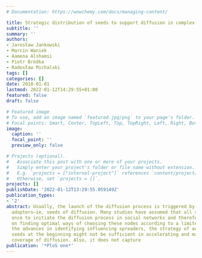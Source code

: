 ```yaml
---
# Documentation: https://wowchemy.com/docs/managing-content/

title: Strategic distribution of seeds to support diffusion in complex networks
subtitle: ''
summary: ''
authors:
- Jarosław Jankowski
- Marcin Waniek
- Aamena Alshamsi
- Piotr Bródka
- Radosław Michalski
tags: []
categories: []
date: 2018-01-01
lastmod: 2022-01-12T14:29:55+01:00
featured: false
draft: false

# Featured image
# To use, add an image named `featured.jpg/png` to your page's folder.
# Focal points: Smart, Center, TopLeft, Top, TopRight, Left, Right, BottomLeft, Bottom, BottomRight.
image:
  caption: ''
  focal_point: ''
  preview_only: false

# Projects (optional).
#   Associate this post with one or more of your projects.
#   Simply enter your project's folder or file name without extension.
#   E.g. `projects = ["internal-project"]` references `content/project/deep-learning/index.md`.
#   Otherwise, set `projects = []`.
projects: []
publishDate: '2022-01-12T13:29:55.059149Z'
publication_types:
- '2'
abstract: Usually, the launch of the diffusion process is triggered by a few early
  adopters–ie, seeds of diffusion. Many studies have assumed that all seeds are activated
  once to initiate the diffusion process in social networks and therefore are focused
  on finding optimal ways of choosing these nodes according to a limited budget. Despite
  the advances in identifying influencing spreaders, the strategy of activating all
  seeds at the beginning might not be sufficient in accelerating and maximising the
  coverage of diffusion. Also, it does not capture
publication: '*PloS one*'
---
```

